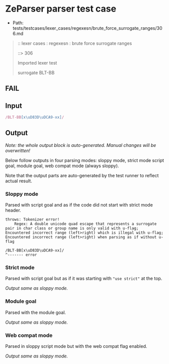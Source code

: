 # ZeParser parser test case

- Path: tests/testcases/lexer_cases/regexesn/brute_force_surrogate_ranges/306.md

> :: lexer cases : regexesn : brute force surrogate ranges
>
> ::> 306
>
> Imported lexer test
>
> surrogate BLT-BB

## FAIL

## Input

`````js
/BLT-BB[x\uD83D\uDCA9-xx]/
`````

## Output

_Note: the whole output block is auto-generated. Manual changes will be overwritten!_

Below follow outputs in four parsing modes: sloppy mode, strict mode script goal, module goal, web compat mode (always sloppy).

Note that the output parts are auto-generated by the test runner to reflect actual result.

### Sloppy mode

Parsed with script goal and as if the code did not start with strict mode header.

`````
throws: Tokenizer error!
    Regex: A double unicode quad escape that represents a surrogate pair in char class or group name is only valid with u-flag; Encountered incorrect range (left>right) which is illegal with u-flag; Encountered incorrect range (left>right) when parsing as if without u-flag

/BLT-BB[x\uD83D\uDCA9-xx]/
^------- error
`````

### Strict mode

Parsed with script goal but as if it was starting with `"use strict"` at the top.

_Output same as sloppy mode._

### Module goal

Parsed with the module goal.

_Output same as sloppy mode._

### Web compat mode

Parsed in sloppy script mode but with the web compat flag enabled.

_Output same as sloppy mode._
